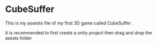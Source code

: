 # CubeSuffer
This is my assests file of my first 3D game called CubeSuffer .

It is recommended to first create a unity project then drag and drop the asests folder 

